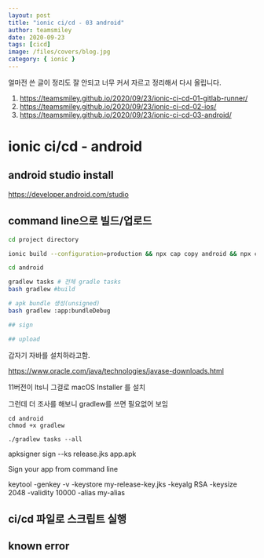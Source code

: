 ```yaml
---
layout: post
title: "ionic ci/cd - 03 android"
author: teamsmiley
date: 2020-09-23
tags: [cicd]
image: /files/covers/blog.jpg
category: { ionic }
---
```


얼마전 쓴 글이 정리도 잘 안되고 너무 커서 자르고 정리해서 다시 올립니다.

1. <https://teamsmiley.github.io/2020/09/23/ionic-ci-cd-01-gitlab-runner/>
1. <https://teamsmiley.github.io/2020/09/23/ionic-ci-cd-02-ios/>
1. <https://teamsmiley.github.io/2020/09/23/ionic-ci-cd-03-android/>

# ionic ci/cd - android

## android studio install

<https://developer.android.com/studio>

## command line으로 빌드/업로드

```bash
cd project directory

ionic build --configuration=production && npx cap copy android && npx cap update android && npx cap open android

cd android

gradlew tasks # 전체 gradle tasks
bash gradlew #build

# apk bundle 생성(unsigned)
bash gradlew :app:bundleDebug

## sign

## upload
```

갑자기 자바를 설치하라고함.

https://www.oracle.com/java/technologies/javase-downloads.html

11버전이 lts니 그걸로 macOS Installer 를 설치

그런데 더 조사를 해보니 gradlew를 쓰면 필요없어 보임

```
cd android
chmod +x gradlew

./gradlew tasks --all
```

apksigner sign --ks release.jks app.apk

Sign your app from command line

keytool -genkey -v -keystore my-release-key.jks -keyalg RSA -keysize 2048 -validity 10000 -alias my-alias

## ci/cd 파일로 스크립트 실행

## known error
